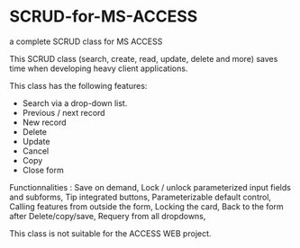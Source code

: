 # SCRUD-for-MS-ACCESS
a complete SCRUD class for MS ACCESS

This SCRUD class (search, create, read, update, delete and more) saves time when developing heavy client applications.

This class has the following features:
- Search via a drop-down list.
- Previous / next record
- New record
- Delete
- Update
- Cancel
- Copy
- Close form

Functionnalities :
Save on demand, 
Lock / unlock parameterized input fields and subforms, 
Tip integrated buttons, 
Parameterizable default control,
Calling features from outside the form,
Locking the card,
Back to the form after Delete/copy/save,
Requery from all dropdowns,

This class is not suitable for the ACCESS WEB project.
